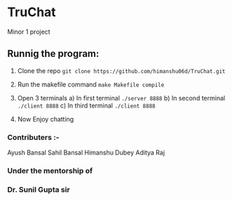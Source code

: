 # TruChat
Minor 1 project

## Runnig the program:
1. Clone the repo  ``` git clone https://github.com/himanshu06d/TruChat.git ```
2. Run the makefile command  ``` make Makefile compile ```
3. Open 3 terminals
    a) In first terminal ``` ./server 8888 ```
    b) In second terminal ``` ./client 8888 ```
    c) In third terminal ``` ./client 8888 ```

4. Now Enjoy chatting


### Contributers :- 
Ayush Bansal
Sahil Bansal
Himanshu Dubey
Aditya Raj
### Under the mentorship of 
### Dr. Sunil Gupta sir

